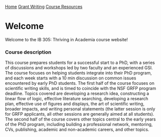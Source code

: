 <div class="mobileShow"> 
<a href="https://thrivinginacademia.github.io/grantwriting/">Home</a>
<a href="https://thrivinginacademia.github.io/grantwriting/">Grant Writing</a>
<a href="https://thrivinginacademia.github.io/resources/">Course Resources</a>
</div>

# Welcome 
Welcome to the IB 305: Thriving in Academia course website! 

### Course description
This course prepares students for a successful start to a PhD, with a series of discussions and workshops led by two faculty and an experienced GSI. The course focuses on helping students integrate into their PhD program, and each week starts with a 10 min discussion on common issues encountered by early PhD students. The first half of the course focuses on scientific writing skills, and is timed to coincide with the NSF GRFP program deadline. Topics covered are developing a research idea, constructing a linear flow of logic, effective literature searching, developing a research plan, effective use of figures and displays, the art of scientific writing, broader impacts, and writing personal statements (the latter session is only for GRFP applicants, all other sessions are generally aimed at all students). The second half of the course covers other topics central to the early years of the PhD program, including building a professional network, mentoring, CVs, publishing, academic and non-academic careers, and other topics.